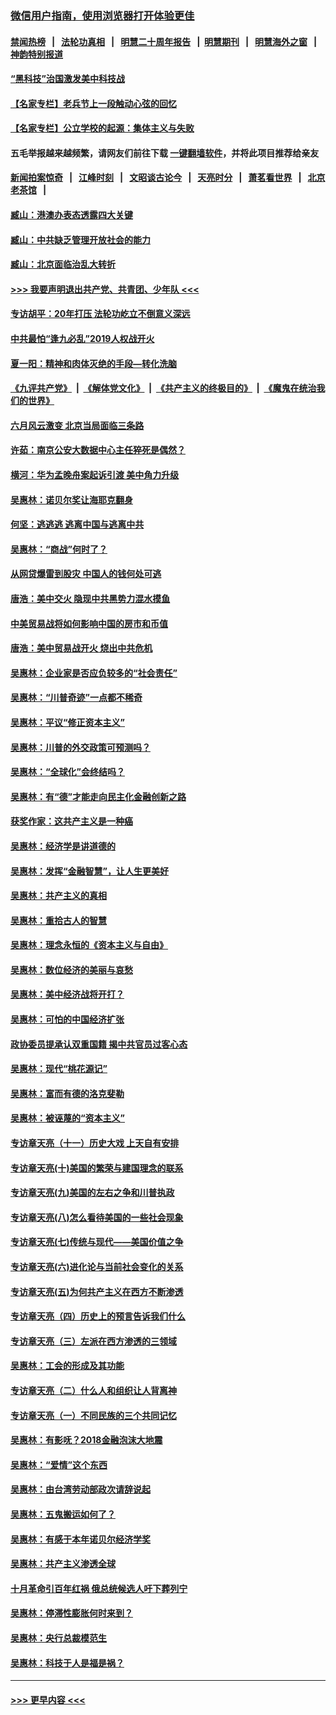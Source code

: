 ### [微信用户指南，使用浏览器打开体验更佳](https://github.com/gfw-breaker/banned-news1/blob/master/indexes/wechat-guide.md?t=0)
#### [禁闻热榜](热点新闻.md?t=0)  &nbsp;&nbsp;|&nbsp;&nbsp; [法轮功真相](https://github.com/gfw-breaker/truth/blob/master/README.md?t=0) &nbsp;&nbsp;|&nbsp;&nbsp; [明慧二十周年报告](https://github.com/gfw-breaker/mh-reports/blob/master/README.md?t=0) &nbsp;&nbsp;|&nbsp;&nbsp;[明慧期刊](https://github.com/gfw-breaker/mh-qikan) &nbsp;&nbsp;|&nbsp;&nbsp; [明慧海外之窗](https://github.com/gfw-breaker/mh-news/blob/master/README.md?t=0) &nbsp;&nbsp;|&nbsp;&nbsp; [神韵特别报道](https://github.com/gfw-breaker/mh-news/blob/master/shenyun.md?t=0)
#### [“黑科技”治国激发美中科技战](../pages/nsc423/n11638056.md?t=02031033) 
#### [【名家专栏】老兵节上一段触动心弦的回忆](../pages/nsc423/n11646016.md?t=02031033) 
#### [【名家专栏】公立学校的起源：集体主义与失败](../pages/nsc423/n11601833.md?t=02031033) 
#### 五毛举报越来越频繁，请网友们前往下载 [一键翻墙软件](https://github.com/gfw-breaker/ssr-accounts)，并将此项目推荐给亲友
#### [新闻拍案惊奇](https://github.com/gfw-breaker/banned-news1/blob/master/pages/link4.md) &nbsp;&nbsp;|&nbsp;&nbsp; [江峰时刻](https://github.com/gfw-breaker/banned-news1/blob/master/pages/link4.md) &nbsp;&nbsp;|&nbsp;&nbsp; [文昭谈古论今](https://github.com/gfw-breaker/banned-news1/blob/master/pages/link4.md) &nbsp;&nbsp;|&nbsp;&nbsp; [天亮时分](https://github.com/gfw-breaker/banned-news1/blob/master/pages/link4.md) &nbsp;&nbsp;|&nbsp;&nbsp; [萧茗看世界](https://github.com/gfw-breaker/banned-news1/blob/master/pages/link4.md) &nbsp;&nbsp;|&nbsp;&nbsp; [北京老茶馆](https://github.com/gfw-breaker/banned-news1/blob/master/pages/link4.md) &nbsp;&nbsp;|&nbsp;&nbsp; 
#### [臧山：港澳办表态透露四大关键](../pages/nsc423/n11421628.md?t=02031033) 
#### [臧山：中共缺乏管理开放社会的能力](../pages/nsc423/n11407457.md?t=02031033) 
#### [臧山：北京面临治乱大转折](../pages/nsc423/n11406895.md?t=02031033) 
#### [>>> 我要声明退出共产党、共青团、少年队 <<<](https://github.com/begood0513/goodnews/blob/master/quit/letter.md) 
#### [专访胡平：20年打压 法轮功屹立不倒意义深远](../pages/nsc423/n11398800.md?t=02031033) 
#### [中共最怕“逢九必乱”2019人权战开火](../pages/nsc423/n11385248.md?t=02031033) 
#### [夏一阳：精神和肉体灭绝的手段—转化洗脑](../pages/nsc423/n11368250.md?t=02031033) 
#### [《九评共产党》](https://github.com/begood0513/9ping.md/blob/master/README.md) &nbsp;|&nbsp; [《解体党文化》](../../../../jtdwh.md/blob/master/README.md)  &nbsp;|&nbsp; [《共产主义的终极目的》](../../../../gczydzjmd.md/blob/master/README.md) &nbsp;|&nbsp; [《魔鬼在统治我们的世界》](../../../../mgztzwmdsj.md/blob/master/README.md) 
#### [六月风云激变 北京当局面临三条路](../pages/nsc423/n11313668.md?t=02031033) 
#### [许茹：南京公安大数据中心主任猝死是偶然？](../pages/nsc423/n11064744.md?t=02031033) 
#### [横河：华为孟晚舟案起诉引渡 美中角力升级](../pages/nsc423/n11027230.md?t=02031033) 
#### [吴惠林：诺贝尔奖让海耶克翻身](../pages/nsc423/n10890049.md?t=02031033) 
#### [何坚：逃逃逃 逃离中国与逃离中共](../pages/nsc423/n10592891.md?t=02031033) 
#### [吴惠林：“商战”何时了？](../pages/nsc423/n10573558.md?t=02031033) 
#### [从网贷爆雷到股灾 中国人的钱何处可逃](../pages/nsc423/n10572800.md?t=02031033) 
#### [唐浩：美中交火 隐现中共黑势力混水摸鱼](../pages/nsc423/n10544040.md?t=02031033) 
#### [中美贸易战将如何影响中国的房市和币值](../pages/nsc423/n10543697.md?t=02031033) 
#### [唐浩：美中贸易战开火 烧出中共危机](../pages/nsc423/n10540126.md?t=02031033) 
#### [吴惠林：企业家是否应负较多的“社会责任”](../pages/nsc423/n10535022.md?t=02031033) 
#### [吴惠林：“川普奇迹”一点都不稀奇](../pages/nsc423/n10512808.md?t=02031033) 
#### [吴惠林：平议“修正资本主义”](../pages/nsc423/n10495724.md?t=02031033) 
#### [吴惠林：川普的外交政策可预测吗？](../pages/nsc423/n10462387.md?t=02031033) 
#### [吴惠林：“全球化”会终结吗？](../pages/nsc423/n10452838.md?t=02031033) 
#### [吴惠林：有“德”才能走向民主化金融创新之路](../pages/nsc423/n10432292.md?t=02031033) 
#### [获奖作家：这共产主义是一种癌](../pages/nsc423/n10431541.md?t=02031033) 
#### [吴惠林：经济学是讲道德的](../pages/nsc423/n10398014.md?t=02031033) 
#### [吴惠林：发挥“金融智慧”，让人生更美好](../pages/nsc423/n10375019.md?t=02031033) 
#### [吴惠林：共产主义的真相](../pages/nsc423/n10351394.md?t=02031033) 
#### [吴惠林：重拾古人的智慧](../pages/nsc423/n10337691.md?t=02031033) 
#### [吴惠林：理念永恒的《资本主义与自由》](../pages/nsc423/n10316274.md?t=02031033) 
#### [吴惠林：数位经济的美丽与哀愁](../pages/nsc423/n10292946.md?t=02031033) 
#### [吴惠林：美中经济战将开打？](../pages/nsc423/n10258825.md?t=02031033) 
#### [吴惠林：可怕的中国经济扩张](../pages/nsc423/n10219147.md?t=02031033) 
#### [政协委员提承认双重国籍 揭中共官员过客心态](../pages/nsc423/n10208809.md?t=02031033) 
#### [吴惠林：现代“桃花源记”](../pages/nsc423/n10185234.md?t=02031033) 
#### [吴惠林：富而有德的洛克斐勒](../pages/nsc423/n10142264.md?t=02031033) 
#### [吴惠林：被诬蔑的“资本主义”](../pages/nsc423/n10124816.md?t=02031033) 
#### [专访章天亮（十一）历史大戏 上天自有安排](../pages/nsc423/n10094905.md?t=02031033) 
#### [专访章天亮(十)美国的繁荣与建国理念的联系](../pages/nsc423/n10094899.md?t=02031033) 
#### [专访章天亮(九)美国的左右之争和川普执政](../pages/nsc423/n10094889.md?t=02031033) 
#### [专访章天亮(八)怎么看待美国的一些社会现象](../pages/nsc423/n10094857.md?t=02031033) 
#### [专访章天亮(七)传统与现代——美国价值之争](../pages/nsc423/n10093140.md?t=02031033) 
#### [专访章天亮(六)进化论与当前社会变化的关系](../pages/nsc423/n10092036.md?t=02031033) 
#### [专访章天亮(五)为何共产主义在西方不断渗透](../pages/nsc423/n10083620.md?t=02031033) 
#### [专访章天亮（四）历史上的预言告诉我们什么](../pages/nsc423/n10083606.md?t=02031033) 
#### [专访章天亮（三）左派在西方渗透的三领域](../pages/nsc423/n10081115.md?t=02031033) 
#### [吴惠林：工会的形成及其功能](../pages/nsc423/n10080633.md?t=02031033) 
#### [专访章天亮（二）什么人和组织让人背离神](../pages/nsc423/n10076637.md?t=02031033) 
#### [专访章天亮（一）不同民族的三个共同记忆](../pages/nsc423/n10074188.md?t=02031033) 
#### [吴惠林：有影呒？2018金融泡沫大地震](../pages/nsc423/n10040534.md?t=02031033) 
#### [吴惠林：“爱情”这个东西](../pages/nsc423/n10019423.md?t=02031033) 
#### [吴惠林：由台湾劳动部政次请辞说起](../pages/nsc423/n9979679.md?t=02031033) 
#### [吴惠林：五鬼搬运如何了？](../pages/nsc423/n9925338.md?t=02031033) 
#### [吴惠林：有感于本年诺贝尔经济学奖](../pages/nsc423/n9871883.md?t=02031033) 
#### [吴惠林：共产主义渗透全球](../pages/nsc423/n9812748.md?t=02031033) 
#### [十月革命引百年红祸 俄总统候选人吁下葬列宁](../pages/nsc423/n9810182.md?t=02031033) 
#### [吴惠林：停滞性膨胀何时来到？](../pages/nsc423/n9764136.md?t=02031033) 
#### [吴惠林：央行总裁模范生](../pages/nsc423/n9728134.md?t=02031033) 
#### [吴惠林：科技于人是福是祸？](../pages/nsc423/n9672982.md?t=02031033) 

----
#### [ >>> 更早内容 <<< ](../indexes/nsc423-earlier.md)
